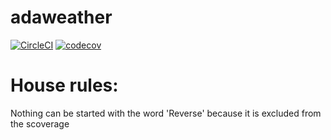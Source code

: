 # adaweather
[![CircleCI](https://circleci.com/gh/openada/adaweather.svg?style=shield)](https://circleci.com/gh/openada/adaweather)
[![codecov](https://codecov.io/gh/openada/adaweather/branch/master/graph/badge.svg)](https://codecov.io/gh/openada/adaweather)

# House rules:
Nothing can be started with the word 'Reverse' because it is excluded from the scoverage

